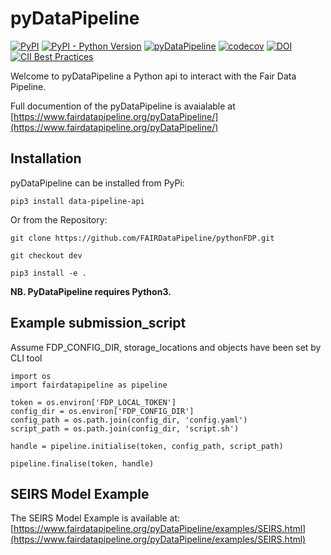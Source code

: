 # pyDataPipeline

[![PyPI](https://img.shields.io/pypi/v/data-pipeline-api)](https://pypi.org/project/data-pipeline-api/) [![PyPI - Python Version](https://img.shields.io/pypi/pyversions/data-pipeline-api)](https://pypi.org/project/data-pipeline-api/)
[![pyDataPipeline](https://github.com/FAIRDataPipeline/pyDataPipeline/actions/workflows/pyDataPipeline.yaml/badge.svg?branch=dev)](https://github.com/FAIRDataPipeline/pyDataPipeline/actions/workflows/pyDataPipeline.yaml)
[![codecov](https://codecov.io/gh/FAIRDataPipeline/pyDataPipeline/branch/dev/graph/badge.svg?token=Eax5AmrDxx)](https://codecov.io/gh/FAIRDataPipeline/pyDataPipeline)
[![DOI](https://zenodo.org/badge/DOI/10.5281/zenodo.5562602.svg)](https://doi.org/10.5281/zenodo.5562602)
[![CII Best Practices](https://bestpractices.coreinfrastructure.org/projects/5461/badge)](https://bestpractices.coreinfrastructure.org/projects/5461)

Welcome to pyDataPipeline a Python api to interact with the Fair Data Pipeline.

Full documention of the pyDataPipeline is avaialable at [https://www.fairdatapipeline.org/pyDataPipeline/](https://www.fairdatapipeline.org/pyDataPipeline/)

## Installation
pyDataPipeline can be installed from PyPi:
```
pip3 install data-pipeline-api
```

Or from the Repository:
```
git clone https://github.com/FAIRDataPipeline/pythonFDP.git

git checkout dev

pip3 install -e .
```
**NB. PyDataPipeline requires Python3.**

## Example submission_script

Assume FDP_CONFIG_DIR, storage_locations and objects have been set by CLI tool

```
import os
import fairdatapipeline as pipeline

token = os.environ['FDP_LOCAL_TOKEN']
config_dir = os.environ['FDP_CONFIG_DIR']
config_path = os.path.join(config_dir, 'config.yaml')
script_path = os.path.join(config_dir, 'script.sh')

handle = pipeline.initialise(token, config_path, script_path)

pipeline.finalise(token, handle)

```

## SEIRS Model Example

The SEIRS Model Example is available at: [https://www.fairdatapipeline.org/pyDataPipeline/examples/SEIRS.html](https://www.fairdatapipeline.org/pyDataPipeline/examples/SEIRS.html)
